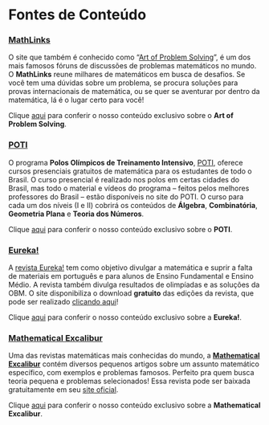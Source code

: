 Fontes de Conteúdo
==================

### [__MathLinks__](http://www.qilabs.org/guias/olimpiadas-matematica/fontes/aops)

O site que também é conhecido como  “[Art of Problem Solving](http://www.artofproblemsolving.com/)”, é um dos mais famosos fóruns de discussões de problemas matemáticos no mundo. O **MathLinks** reune milhares de matemáticos em busca de desafios. Se você tem uma dúvidas sobre um problema, se procura soluções para provas internacionais de matemática, ou se quer se aventurar por dentro da matemática, lá é o lugar certo para você!

Clique [aqui](http://www.qilabs.org/guias/olimpiadas-matematica/fontes/aops) para conferir o nosso conteúdo exclusivo sobre o **Art of Problem Solving**.

### [__POTI__](http://www.qilabs.org/guias/olimpiadas-matematica/fontes/poti)

O programa **Polos Olímpicos de Treinamento Intensivo**, [POTI](http://poti.impa.br/), oferece cursos presenciais gratuitos de matemática para os estudantes de todo o Brasil. O curso presencial é realizado nos polos em certas cidades do Brasil, mas todo o material e vídeos do programa – feitos pelos melhores professores do Brasil – estão disponíveis no site do POTI. O curso para cada um dos níveis (I e II) cobrirá os conteúdos de **Álgebra**, **Combinatória**, **Geometria Plana** e **Teoria dos Números**.

Clique [aqui](http://www.qilabs.org/guias/olimpiadas-matematica/fontes/poti) para conferir o nosso conteúdo exclusivo sobre o **POTI**.

### [__Eureka!__](http://www.qilabs.org/guias/olimpiadas-matematica/fontes/eureka)

A [revista Eureka!](http://www.obm.org.br/opencms/revista_eureka/) tem como objetivo divulgar a matemática e suprir a falta de materiais em português e para alunos de Ensino Fundamental e Ensino Médio. A revista também divulga resultados de olimpíadas e as soluções da OBM. O site disponibiliza o download **gratuito** das edições da revista, que pode ser realizado [clicando aqui](http://www.obm.org.br/opencms/revista_eureka/)!

Clique [aqui](http://www.qilabs.org/guias/olimpiadas-matematica/fontes/eureka) para conferir o nosso conteúdo exclusivo sobre a **Eureka!**.

### [__Mathematical Excalibur__](http://www.qilabs.org/guias/olimpiadas-matematica/fontes/excalibur)

Uma das revistas matemáticas mais conhecidas do mundo, a **[Mathematical Excalibur](http://www.math.ust.hk/excalibur/)** contém diversos pequenos artigos sobre um assunto matemático específico, com exemplos e problemas famosos. Perfeito pra quem busca teoria pequena e problemas selecionados! Essa revista pode ser baixada gratuitamente em seu [site oficial](http://www.math.ust.hk/excalibur/).

Clique [aqui](http://www.qilabs.org/guias/olimpiadas-matematica/fontes/excalibur) para conferir o nosso conteúdo exclusivo sobre a **Mathematical Excalibur**.
